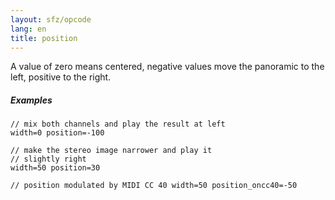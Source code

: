 ```yaml
---
layout: sfz/opcode
lang: en
title: position
---
```

A value of zero means centered, negative values move the panoramic to the left,
positive to the right.

##### Examples

```
// mix both channels and play the result at left
width=0 position=-100

// make the stereo image narrower and play it
// slightly right
width=50 position=30

// position modulated by MIDI CC 40 width=50 position_oncc40=-50
```
